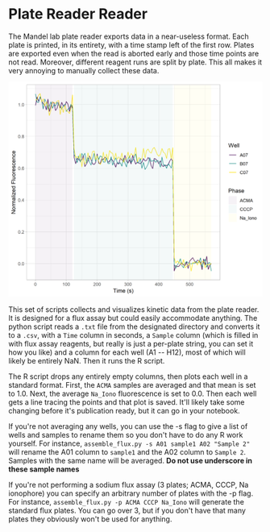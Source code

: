 # Plate Reader Reader

The Mandel lab plate reader exports data in a near-useless format. Each plate is printed, in
its entirety, with a time stamp left of the first row. Plates are exported even when the
read is aborted early and those time points are not read. Moreover, different reagent runs are
split by plate. This all makes it very annoying to manually collect these data.

![Example flux trace](test_data/example.png)

This set of scripts collects and visualizes kinetic data from the plate reader. It is designed
for a flux assay but could easily accommodate anything. The python script reads a `.txt` file from
the designated directory and converts it to a `.csv`, with a `Time` column in seconds, a `Sample`
column (which is filled in with flux assay reagents, but really is just a per-plate string, you can
set it how you like) and a column for each well (A1 -- H12), most of which will likely be entirely NaN.
Then it runs the R script.

The R script drops any entirely empty columns, then plots each well in a standard format. First, the
`ACMA` samples are averaged and that mean is set to 1.0. Next, the average `Na_Iono` fluorescence is set to 0.0.
Then each well gets a line tracing the points and that plot is saved. It'll likely take some changing
before it's publication ready, but it can go in your notebook.

If you're not averaging any wells, you can use the -s flag to give a list of wells and samples to
rename them so you don't have to do any R work yourself. For instance, `assemble_flux.py -s A01 sample1
A02 "Sample 2"` will rename the A01 column to `sample1` and the A02 column to `Sample 2`. Samples
with the same name will be averaged. **Do not use underscore in these sample names**

If you're not performing a sodium flux assay (3 plates; ACMA, CCCP, Na ionophore) you can specify an
arbitrary number of plates with the -p flag. For instance, `assemble_flux.py -p ACMA CCCP Na_Iono` will
generate the standard flux plates. You can go over 3, but if you don't have that many plates they
obviously won't be used for anything.
